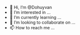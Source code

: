 - 👋 Hi, I’m @Dohuyvan
- 👀 I’m interested in ...
- 🌱 I’m currently learning ...
- 💞️ I’m looking to collaborate on ...
- 📫 How to reach me ...

<!---
Dohuyvan/Dohuyvan is a ✨ special ✨ repository because its `README.md` (this file) appears on your GitHub profile.
You can click the Preview link to take a look at your changes.
--->
